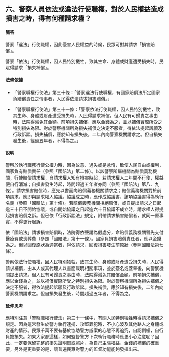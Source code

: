 ## 六、警察人員依法或違法行使職權，對於人民權益造成損害之時，得有何種請求權？

#### 簡答

警察「違法」行使職權，因此侵害人民權益的時候，民眾可對其請求「損害賠償」。

警察「依法」行使職權，因人民特別犧牲，致其生命、身體或財產遭受損失時，民眾得請求「損失補償」。

#### 法條依據

* 「警察職權行使法」第三十條：「警察違法行使職權，有國家賠償法所定國家負賠償責任之情事者，人民得依法請求損害賠償。」

* 「警察職權行使法」第三十一條：「警察依法行使職權，因人民特別犧牲，致其生命、身體或財產遭受損失時，人民得請求補償。但人民有可歸責之事由時，法院得減免其金額。前項損失補償，應以金錢為之，並以補償實際所受之特別損失為限。對於警察機關所為損失補償之決定不服者，得依法提起訴願及行政訴訟。損失補償，應於知有損失後，二年內向警察機關請求之。但自損失發生後，經過五年者，不得為之。」

#### 說明

警察於執行職務行使公權力時，因為故意、過失或是怠惰，致使人民自由或權利，國家負有賠償責任（參照「國賠法」第二條）。以該警察所屬機關為賠償義務機關，行使賠償請求權，自請求權人知有損害時起，若請求權人二年間不行使，權益便自行消滅；自損害發生時起，時間超過五年者亦同（參照「國賠法」第八、九條）。請求損害賠償時，應先以書面向賠償義務機關請求之；賠償義務機關對於前項請求，應即與請求權人協議。協議成立時，應作成協議書，該項協議書得為執行名義（參照「國賠法」第十條）。若賠償義務機關拒絕賠償，或自提出請求之日起逾三十日不開始協議，或自開始協議之日起逾六十日協議不成立時，請求權人得提起損害賠償之訴。但已依「行政訴訟法」規定，附帶請求損害賠償者，就同一原事實，不得更行起訴。

依「國賠法」請求損害賠償時，法院得依聲請為假處分，命賠償義務機關暫先支付醫療費或喪葬費（參照「國賠法」第十一條）。國家負損害賠償責任者，應以金錢為之。但以回復原狀為適當者，得依請求，回復損害發生前原狀（參照國賠法第七條）。

警察依法行使職權，因人民特別犧牲，致其生命、身體或財產遭受損失時，人民得請求補償，由本人或其代理人以書面載明相關事項，並於簽名或蓋章後，向警察機關提出請求。但人民有可歸責之事由時，法院得減免其賠償金額。前項損失補償，應以金錢為之，並以補償實際所受之特別損失為限。對於警察機關所為損失補償之決定不服者，得依法提起訴願及行政訴訟。損失補償，應於知有損失後，二年內向警察機關請求之。但自損失發生後，時間超過五年者，不得為之。

#### 延伸思考

應特別注意「警察職權行使法」第三十一條中，有關人民特別犧牲時得請求補償之規定。因為這常發生於警方執行逮捕、攻堅罪犯時，不小心波及其他路人之身體或財產的情形。民眾千萬不要有基於協助警方辦案的心態不再追究，自認倒楣，自行負擔損失。如果大家都這樣，如何監督警方下次執行職務時應更小心注意呢？因此，一定要保留完整的損失證明單或照片，為自己主張權益，金錢的補償的確重要，另外是更重要的是，讓普遍民眾對警方的監督功能能夠發揮出來。

